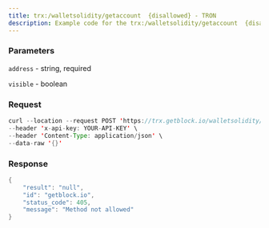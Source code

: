 ```yaml
---
title: trx:/walletsolidity/getaccount  {disallowed} - TRON
description: Example code for the trx:/walletsolidity/getaccount  {disallowed} rest method. Сomplete guide on how to use trx:/walletsolidity/getaccount  {disallowed} rest in GetBlock.io Web3 documentation.
---
```


### Parameters


`address` - string, required

`visible` - boolean

### Request

``` java
curl --location --request POST 'https://trx.getblock.io/walletsolidity/getaccount' \
--header 'x-api-key: YOUR-API-KEY' \
--header 'Content-Type: application/json' \
--data-raw '{}'
```

###  Response

``` java
{
    "result": "null",
    "id": "getblock.io",
    "status_code": 405,
    "message": "Method not allowed"
}
```

